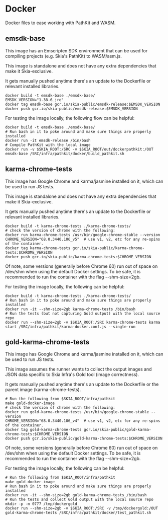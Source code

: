Docker
======

Docker files to ease working with PathKit and WASM.

emsdk-base
----------

This image has an Emscripten SDK environment that can be used for
compiling projects (e.g. Skia's PathKit) to WASM/asm.js.

This image is standalone and does not have any extra dependencies that make
it Skia-exclusive.

It gets manually pushed anytime there's an update to the Dockerfile or relevant
installed libraries.

    docker build -t emsdk-base ./emsdk-base/
    EMSDK_VERSION="1.38.6_jre"
    docker tag emsdk-base gcr.io/skia-public/emsdk-release:$EMSDK_VERSION
    docker push gcr.io/skia-public/emsdk-release:$EMSDK_VERSION

For testing the image locally, the following flow can be helpful:

    docker build -t emsdk-base ./emsdk-base/
    # Run bash in it to poke around and make sure things are properly installed
    docker run -it emsdk-release /bin/bash
    # Compile PathKit with the local image
    docker run -v $SKIA_ROOT:/SRC -v $SKIA_ROOT/out/dockerpathkit:/OUT emsdk-base /SRC/infra/pathkit/docker/build_pathkit.sh

karma-chrome-tests
------------------

This image has Google Chrome and karma/jasmine installed on it, which can
be used to run JS tests.

This image is standalone and does not have any extra dependencies that make
it Skia-exclusive.

It gets manually pushed anytime there's an update to the Dockerfile or relevant
installed libraries.

    docker build -t karma-chrome-tests ./karma-chrome-tests/
    # check the version of chrome with the following:
    docker run karma-chrome-tests /usr/bin/google-chrome-stable --version
    CHROME_VERSION="68.0.3440.106_v5"  # use v1, v2, etc for any re-spins of the container.
    docker tag karma-chrome-tests gcr.io/skia-public/karma-chrome-tests:$CHROME_VERSION
    docker push gcr.io/skia-public/karma-chrome-tests:$CHROME_VERSION

Of note, some versions (generally before Chrome 60) run out of space on /dev/shm when
using the default Docker settings.  To be safe, it is recommended to run the container
with the flag --shm-size=2gb.

For testing the image locally, the following can be helpful:

    docker build -t karma-chrome-tests ./karma-chrome-tests/
    # Run bash in it to poke around and make sure things are properly installed
    docker run -it --shm-size=2gb karma-chrome-tests /bin/bash
    # Run the tests (but not capturing Gold output) with the local source repo
    docker run --shm-size=2gb -v $SKIA_ROOT:/SRC karma-chrome-tests karma start /SRC/infra/pathkit/karma-docker.conf.js --single-run

gold-karma-chrome-tests
------------------

This image has Google Chrome and karma/jasmine installed on it, which can
be used to run JS tests.

This image assumes the runner wants to collect the output images and JSON data
specific to Skia Infra's Gold tool (image correctness).

It gets manually pushed anytime there's an update to the Dockerfile or the parent
image (karma-chrome-tests).

    # Run the following from $SKIA_ROOT/infra/pathkit
    make gold-docker-image
    # check the version of chrome with the following:
    docker run gold-karma-chrome-tests /usr/bin/google-chrome-stable --version
    CHROME_VERSION="68.0.3440.106_v4"  # use v1, v2, etc for any re-spins of the container.
    docker tag gold-karma-chrome-tests gcr.io/skia-public/gold-karma-chrome-tests:$CHROME_VERSION
    docker push gcr.io/skia-public/gold-karma-chrome-tests:$CHROME_VERSION

Of note, some versions (generally before Chrome 60) run out of space on /dev/shm when
using the default Docker settings.  To be safe, it is recommended to run the container
with the flag --shm-size=2gb.

For testing the image locally, the following can be helpful:

    # Run the following from $SKIA_ROOT/infra/pathkit
    make gold-docker-image
    # Run bash in it to poke around and make sure things are properly installed
    docker run -it --shm-size=2gb gold-karma-chrome-tests /bin/bash
    # Run the tests and collect Gold output with the local source repo
    mkdir -p -m 0777 /tmp/dockergold
    docker run --shm-size=2gb -v $SKIA_ROOT:/SRC -v /tmp/dockergold:/OUT gold-karma-chrome-tests /SRC/infra/pathkit/docker/test_pathkit.sh
